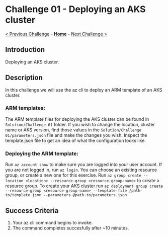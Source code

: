 # Challenge 01 - Deploying an AKS cluster

[< Previous Challenge](./Challenge-01.md) - **[Home](../README.md)** - [Next Challenge >](./Challenge-02.md)

## Introduction

Deploying an AKS cluster.

## Description

In this challenge we will use the az cli to deploy an ARM template of an AKS cluster.

### ARM templates:
The ARM template files for deploying the AKS cluster can be found in `Solution/Challenge 01` folder.  If you wish to change the location, cluster name or AKS version, find those values in the `Solution/Challenge 01/parameters.json` file and make the changes you wish.  Inspect the template.json file to get an idea of what the configuration looks like.

### Deploying the ARM template:
Run `az account show` to make sure you are logged into your user account.  If you are not logged in, run `az login`.
You can choose an existing resource group, or create a new one for this exercise.  Run `az group create --location <location> --resource-group <resource-group-name>` to create a resource group.
To create your AKS cluster run `az deployment group create --resource-group <resource-group-name> --template-file /path-to/template.json --parameters @path-to/parameters.json`

## Success Criteria

1. Your az cli command begins to invoke.
2. The command completes succesfully after ~10 minutes.